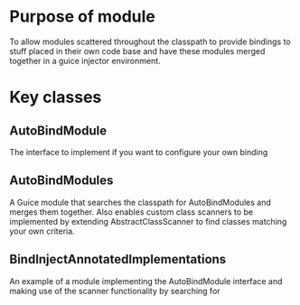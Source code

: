 # Purpose of module

To allow modules scattered throughout the classpath to provide bindings to stuff placed in their own code base and have
these modules merged together in a guice injector environment.

# Key classes

## AutoBindModule

The interface to implement if you want to configure your own binding

## AutoBindModules

A Guice module that searches the classpath for AutoBindModules and merges them together. Also enables custom class
scanners to be implemented by extending AbstractClassScanner to find classes matching your own criteria.

## BindInjectAnnotatedImplementations

An example of a module implementing the AutoBindModule interface and making use of the scanner functionality by
searching for 

